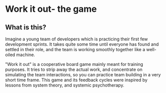 # Work it out- the game

## What is this?
Imagine a young team of developers which is practicing their first few development sprints.
It takes quite some time until everyone has found and settled in their role, and the team is working smoothly together like a well-oiled machine.

"Work it out" is a cooperative board game mainly meant for training purposes. 
It tries to strip away the actual work, 
and concentrate on simulating the team interactions,
so you can practice team building in a very short time frame.
This game and its feedback cycles were inspired by lessons from system theory, and systemic psychotherapy.